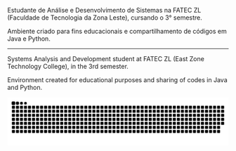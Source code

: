 <p align="left">Estudante de Análise e Desenvolvimento de Sistemas na FATEC ZL (Faculdade de Tecnologia da Zona Leste), cursando o 3° semestre.                                                                                            
  
Ambiente criado para fins educacionais e compartilhamento de códigos em Java e Python.

-----------------------------------------------------------------------------------------------------------------------------------------------

Systems Analysis and Development student at FATEC ZL (East Zone Technology College), in the 3rd semester.

Environment created for educational purposes and sharing of codes in Java and Python.

<picture>
  <source media="(prefers-color-scheme: dark)" srcset="https://raw.githubusercontent.com/isabellavorenti/isabellavorenti/output/github-contribution-grid-snake-dark.svg">
  <source media="(prefers-color-scheme: light)" srcset="https://raw.githubusercontent.com/isabellavorenti/isabellavorenti/output/github-contribution-grid-snake.svg">
  <img alt="github contribution grid snake animation" src="https://raw.githubusercontent.com/isabellavorenti/isabellavorenti/output/github-contribution-grid-snake.svg">
</picture>
<br><br>
